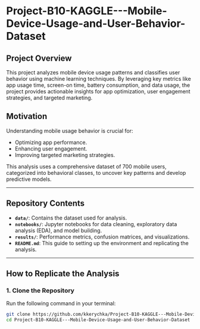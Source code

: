 # Project-B10-KAGGLE---Mobile-Device-Usage-and-User-Behavior-Dataset

## **Project Overview**
This project analyzes mobile device usage patterns and classifies user behavior using machine learning techniques. By leveraging key metrics like app usage time, screen-on time, battery consumption, and data usage, the project provides actionable insights for app optimization, user engagement strategies, and targeted marketing.

## **Motivation**
Understanding mobile usage behavior is crucial for:
- Optimizing app performance.
- Enhancing user engagement.
- Improving targeted marketing strategies.

This analysis uses a comprehensive dataset of 700 mobile users, categorized into behavioral classes, to uncover key patterns and develop predictive models.

---

## **Repository Contents**
- **`data/`**: Contains the dataset used for analysis.
- **`notebooks/`**: Jupyter notebooks for data cleaning, exploratory data analysis (EDA), and model building.
- **`results/`**: Performance metrics, confusion matrices, and visualizations.
- **`README.md`**: This guide to setting up the environment and replicating the analysis.

---

## **How to Replicate the Analysis**

### **1. Clone the Repository**
Run the following command in your terminal:
```bash
git clone https://github.com/kkerychka/Project-B10-KAGGLE---Mobile-Device-Usage-and-User-Behavior-Dataset
cd Project-B10-KAGGLE---Mobile-Device-Usage-and-User-Behavior-Dataset
